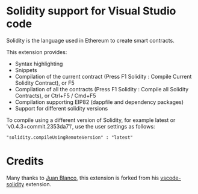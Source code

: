 # Solidity support for Visual Studio code

Solidity is the language used in Ethereum to create smart contracts.

This extension provides: 

* Syntax highlighting
* Snippets
* Compilation of the current contract (Press F1 Solidity : Compile Current
  Solidity Contract), or F5
* Compilation of all the contracts (Press F1 Solidity : Compile all Solidity
  Contracts), or Ctrl+F5 / Cmd+F5
* Compilation supporting EIP82 (dappfile and dependency packages)
* Support for different solidity versions

To compile using a different version of Solidity, for example latest or
'v0.4.3+commit.2353da71', use the user settings as follows:

```
"solidity.compileUsingRemoteVersion" : "latest"
```

# Credits

Many thanks to [Juan Blanco](https://github.com/juanfranblanco), this extension
is forked from his
[vscode-solidity](https://github.com/juanfranblanco/vscode-solidity) extension.
